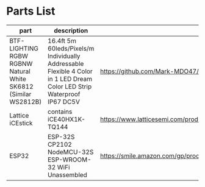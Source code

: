 # Parts List


| part | description | URL |
| --- | --- | --- |
| BTF-LIGHTING RGBW RGBNW Natural White SK6812 (Similar WS2812B) | 16.4ft 5m 60leds/Pixels/m Individually Addressable Flexible 4 Color in 1 LED Dream Color LED Strip Waterproof IP67 DC5V | https://github.com/Mark-MDO47/FPGA_RBG_2_RBGW |
| Lattice iCEstick | contains iCE40HX1K-TQ144 | https://www.latticesemi.com/products/developmentboardsandkits/icestick |
| ESP32 | ESP-32S CP2102 NodeMCU-32S ESP-WROOM-32 WiFi Unassembled | https://smile.amazon.com/gp/product/B08DQQ8CBP/ |
